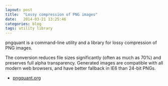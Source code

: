 ```yaml
---
layout: post
title:  "Lossy compression of PNG images"
date:   2014-03-21 13:25:46
categories: blog
tags: utility library
---
```


pngquant is a command-line utility and a library for lossy compression of PNG images.

The conversion reduces file sizes significantly (often as much as 70%) and preserves full alpha transparency. Generated images are compatible with all modern web browsers, and have better fallback in IE6 than 24-bit PNGs.

* [pngquant.org](http://pngquant.org/)
